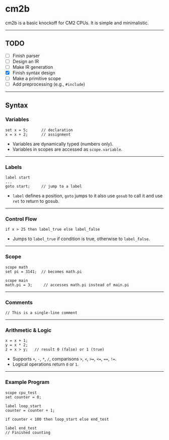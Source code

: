 # cm2b

cm2b is a basic knockoff for CM2 CPUs. It is simple and minimalistic.

---

## TODO
- [ ] Finish parser
- [ ] Design an IR
- [ ] Make IR generation
- [x] Finish syntax design
- [ ] Make a primitive scope  
- [ ] Add preprocessing (e.g., `#include`)

---

## Syntax

### Variables
```cm2b
set x = 5;      // declaration
x = x + 2;      // assignment
```
- Variables are dynamically typed (numbers only).  
- Variables in scopes are accessed as `scope.variable`.

---

### Labels
```cm2b
label start
...
goto start;     // jump to a label
```
- `label` defines a position, `goto` jumps to it also use `gosub` to call it and use `ret` to return to gosub.

---

### Control Flow
```cm2b
if x > 25 then label_true else label_false
```
- Jumps to `label_true` if condition is true, otherwise to `label_false`.

---

### Scope
```cm2b
scope math
set pi = 3141;  // becomes math.pi

scope main
math.pi = 3;     // accesses math.pi instead of main.pi
```

---

### Comments
```cm2b
// This is a single-line comment
```

---

### Arithmetic & Logic
```cm2b
x = x + 1;
y = x * 2;
z = x > y;   // result 0 (false) or 1 (true)
```
- Supports `+`, `-`, `*`, `/`, comparisons `>`, `<`, `>=`, `<=`, `==`, `!=`.  
- Logical operations return `0` or `1`.

---

### Example Program
```cm2b
scope cpu_test
set counter = 0;

label loop_start
counter = counter + 1;

if counter < 100 then loop_start else end_test

label end_test
// Finished counting
```
